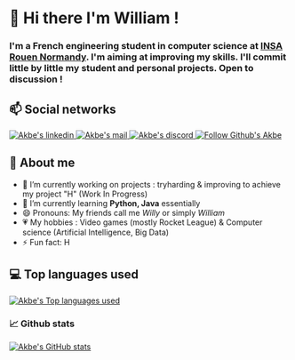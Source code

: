 # 👋 Hi there I'm William !
### I'm a French engineering student in computer science at [INSA Rouen Normandy](https://www.insa-rouen.fr/en). I'm aiming at improving my skills. I'll commit little by little my student and personal projects. Open to discussion !

## 📫 Social networks
<p>
  <a target="_blank" rel="noopenernoreferrer" href="https://www.linkedin.com/in/mokwilliam/">
    <img src="https://img.shields.io/badge/-William-blue?style=flat-square&logo=Linkedin&logoColor=white&link=https://www.linkedin.com/in/mokwilliam/" alt="Akbe's linkedin" />
  </a>
  <a target="_blank" rel="noopenernoreferrer" href="mailto:Akbeeeh@gmail.com">
    <img src="https://img.shields.io/badge/-Akbeeeh@gmail.com-c14438?style=flat-square&logo=Gmail&logoColor=white&link=mailto:Akbeeeh@gmail.com" alt="Akbe's mail" />
  </a>
  <a target="_blank" rel="noopenernoreferrer" href="https://discordapp.com/users/161544764825534464/">
    <img src="https://img.shields.io/badge/Akbeeh-7289DA?style=flat-square&logo=discord&logoColor=white&link=https://discordapp.com/users/161544764825534464/" alt="Akbe's discord" />
  </a>
  <a target="_blank" rel="noopenernoreferrer" href="https://github.com/Akbeeh/?tab=follow">
    <img src="https://img.shields.io/github/followers/Akbeeh?label=Follow&style=social" alt="Follow Github's Akbe" />
  </a>
</p>

## 💬 About me
- 🔭 I’m currently working on projects : tryharding & improving to achieve my project "H" (Work In Progress)
- 🌱 I’m currently learning <b>Python, Java</b> essentially
- 😄 Pronouns: My friends call me <i>Willy</i> or simply <i>William</i>
- 💗 My hobbies : Video games (mostly Rocket League) & Computer science (Artificial Intelligence, Big Data)
- ⚡ Fun fact: H

## 💻 Top languages used
<p>
  <a target="_blank" rel="noopenernoreferrer" href="https://github-readme-stats.vercel.app/api/top-langs/?username=Akbeeh&theme=blue-green">
    <img src="https://github-readme-stats.vercel.app/api/top-langs/?username=Akbeeh&theme=blue-green" alt="Akbe's Top languages used" data-canonical-src="https://github-readme-stats.vercel.app/api/top-langs/?username=Akbeeh&theme=blue-green&amp;locale=en" style="max-width:100%;">
  </a>

### 📈 Github stats
<p>
  <a target="_blank" rel="noopenernoreferrer" href="https://github.com/anuraghazra/github-readme-stats">
    <img src="https://github-readme-stats.vercel.app/api?username=akbeeh&show_icons=true&theme=radical" alt="Akbe's GitHub stats" data-canonical-src="https://github-readme-stats.vercel.app/api?username=akbeeh&show_icons=true&theme=radical&amp;locale=en" style="max-width:100%;">
  </a>
</p>
